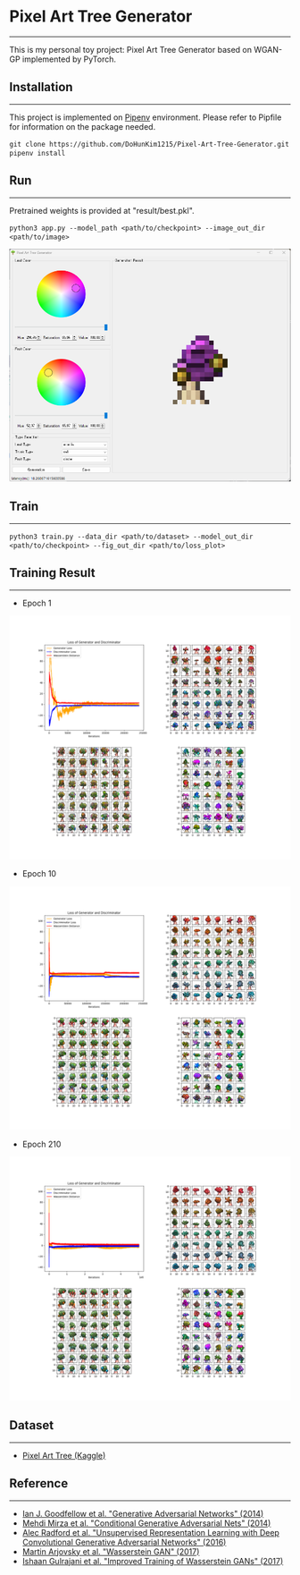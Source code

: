 # Pixel Art Tree Generator

---

This is my personal toy project: Pixel Art Tree Generator based on WGAN-GP implemented by PyTorch.

## Installation

---

This project is implemented on [Pipenv](https://pipenv.pypa.io/en/latest/) environment. Please refer to Pipfile for information on the package needed.

```shell
git clone https://github.com/DoHunKim1215/Pixel-Art-Tree-Generator.git
pipenv install
```

## Run

---

Pretrained weights is provided at "result/best.pkl".

```shell
python3 app.py --model_path <path/to/checkpoint> --image_out_dir <path/to/image>
```

![figures/gui_ex.png](figures/gui_ex.png)

## Train

---

```shell
python3 train.py --data_dir <path/to/dataset> --model_out_dir <path/to/checkpoint> --fig_out_dir <path/to/loss_plot>
```

## Training Result

---

* Epoch 1

![figures/fig_1.png](figures/fig_1.png)

* Epoch 10

![figures/fig_1.png](figures/fig_10.png)

* Epoch 210

![figures/fig_1.png](figures/fig_210.png)

## Dataset

---

* [Pixel Art Tree (Kaggle)](https://www.kaggle.com/datasets/juansblanco/pixel-art-trees)

## Reference

---

* [Ian J. Goodfellow et al. "Generative Adversarial Networks" (2014)](https://arxiv.org/abs/1406.2661)
* [Mehdi Mirza et al. "Conditional Generative Adversarial Nets" (2014)](https://arxiv.org/abs/1411.1784)
* [Alec Radford et al. "Unsupervised Representation Learning with Deep Convolutional Generative Adversarial Networks" (2016)](https://arxiv.org/abs/1511.06434)
* [Martin Arjovsky et al. "Wasserstein GAN" (2017)](https://arxiv.org/abs/1701.07875)
* [Ishaan Gulrajani et al. "Improved Training of Wasserstein GANs" (2017)](https://arxiv.org/abs/1704.00028)
